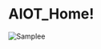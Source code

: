 # AIOT_Home!
![Samplee](https://github.com/ThienNguyen15/AIOT_Home/assets/144821367/48c12dab-1875-4a73-b220-40b008da428b)
